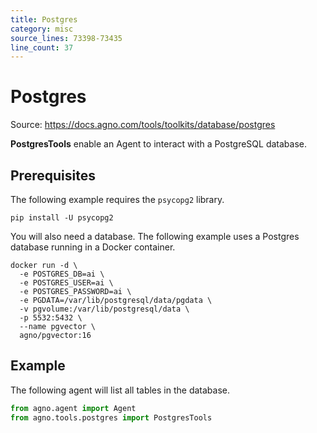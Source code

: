 ```yaml
---
title: Postgres
category: misc
source_lines: 73398-73435
line_count: 37
---
```


# Postgres
Source: https://docs.agno.com/tools/toolkits/database/postgres



**PostgresTools** enable an Agent to interact with a PostgreSQL database.

## Prerequisites

The following example requires the `psycopg2` library.

```shell
pip install -U psycopg2
```

You will also need a database. The following example uses a Postgres database running in a Docker container.

```shell
docker run -d \
  -e POSTGRES_DB=ai \
  -e POSTGRES_USER=ai \
  -e POSTGRES_PASSWORD=ai \
  -e PGDATA=/var/lib/postgresql/data/pgdata \
  -v pgvolume:/var/lib/postgresql/data \
  -p 5532:5432 \
  --name pgvector \
  agno/pgvector:16
```

## Example

The following agent will list all tables in the database.

```python cookbook/tools/postgres.py
from agno.agent import Agent
from agno.tools.postgres import PostgresTools

